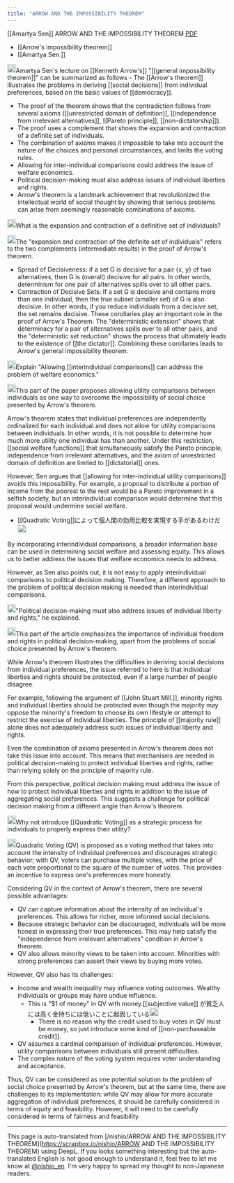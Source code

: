 ```yaml
---
title: "ARROW AND THE IMPOSSIBILITY THEOREM"
---
```


[[Amartya Sen]] ARROW AND THE IMPOSSIBILITY THEOREM
[PDF](https://econweb.ucsd.edu/~rstarr/113Winter2012/Sen%27s%20ARRO-COL%2009A.pdf)
- [[Arrow's impossibility theorem]]
- [[Amartya Sen.]]

<img src='https://scrapbox.io/api/pages/nishio-en/claude/icon' alt='claude.icon' height="19.5"/>Amartya Sen's lecture on [[Kenneth Arrow's]] "[[general impossibility theorem]]" can be summarized as follows
    - The [[Arrow's theorem]] illustrates the problems in deriving [[social decisions]] from individual preferences, based on the basic values of [[democracy]].
- The proof of the theorem shows that the contradiction follows from several axioms ([[unrestricted domain of definition]], [[independence from irrelevant alternatives]], [[Pareto principle]], [[non-dictatorship]]).
- The proof uses a complement that shows the expansion and contraction of a definite set of individuals.
- The combination of axioms makes it impossible to take into account the nature of the choices and personal circumstances, and limits the voting rules.
- Allowing for inter-individual comparisons could address the issue of welfare economics.
- Political decision-making must also address issues of individual liberties and rights.
- Arrow's theorem is a landmark achievement that revolutionized the intellectual world of social thought by showing that serious problems can arise from seemingly reasonable combinations of axioms.

<img src='https://scrapbox.io/api/pages/nishio-en/nishio/icon' alt='nishio.icon' height="19.5"/>What is the expansion and contraction of a definitive set of individuals?

<img src='https://scrapbox.io/api/pages/nishio-en/claude/icon' alt='claude.icon' height="19.5"/>The "expansion and contraction of the definite set of individuals" refers to the two complements (intermediate results) in the proof of Arrow's theorem.
- Spread of Decisiveness: if a set G is decisive for a pair {x, y} of two alternatives, then G is (overall) decisive for all pairs. In other words, determinism for one pair of alternatives spills over to all other pairs.
- Contraction of Decisive Sets: If a set G is decisive and contains more than one individual, then the true subset (smaller set) of G is also decisive. In other words, if you reduce individuals from a decisive set, the set remains decisive.
These corollaries play an important role in the proof of Arrow's Theorem. The "deterministic extension" shows that determinacy for a pair of alternatives spills over to all other pairs, and the "deterministic set reduction" shows the process that ultimately leads to the existence of [[the dictator]]. Combining these corollaries leads to Arrow's general impossibility theorem.

<img src='https://scrapbox.io/api/pages/nishio-en/nishio/icon' alt='nishio.icon' height="19.5"/>Explain "Allowing [[interindividual comparisons]] can address the problem of welfare economics."

<img src='https://scrapbox.io/api/pages/nishio-en/claude/icon' alt='claude.icon' height="19.5"/>This part of the paper proposes allowing utility comparisons between individuals as one way to overcome the impossibility of social choice presented by Arrow's theorem.

Arrow's theorem states that individual preferences are independently ordinalized for each individual and does not allow for utility comparisons between individuals. In other words, it is not possible to determine how much more utility one individual has than another. Under this restriction, [[social welfare functions]] that simultaneously satisfy the Pareto principle, independence from irrelevant alternatives, and the axiom of unrestricted domain of definition are limited to [[dictatorial]] ones.

However, Sen argues that [[allowing for inter-individual utility comparisons]] avoids this impossibility. For example, a proposal to distribute a portion of income from the poorest to the rest would be a Pareto improvement in a selfish society, but an interindividual comparison would determine that this proposal would undermine social welfare.
- [[Quadratic Voting]]によって個人間の効用比較を実現する手があるわけだ<img src='https://scrapbox.io/api/pages/nishio-en/nishio/icon' alt='nishio.icon' height="19.5"/>

By incorporating interindividual comparisons, a broader information base can be used in determining social welfare and assessing equity. This allows us to better address the issues that welfare economics needs to address.

However, as Sen also points out, it is not easy to apply interindividual comparisons to political decision making. Therefore, a different approach to the problem of political decision making is needed than interindividual comparisons.

<img src='https://scrapbox.io/api/pages/nishio-en/nishio/icon' alt='nishio.icon' height="19.5"/>"Political decision-making must also address issues of individual liberty and rights," he explained.

<img src='https://scrapbox.io/api/pages/nishio-en/claude/icon' alt='claude.icon' height="19.5"/>This part of the article emphasizes the importance of individual freedom and rights in political decision-making, apart from the problems of social choice presented by Arrow's theorem.

While Arrow's theorem illustrates the difficulties in deriving social decisions from individual preferences, the issue referred to here is that individual liberties and rights should be protected, even if a large number of people disagree.

For example, following the argument of [[John Stuart Mill.]], minority rights and individual liberties should be protected even though the majority may oppose the minority's freedom to choose its own lifestyle or attempt to restrict the exercise of individual liberties. The principle of [[majority rule]] alone does not adequately address such issues of individual liberty and rights.

Even the combination of axioms presented in Arrow's theorem does not take this issue into account. This means that mechanisms are needed in political decision-making to protect individual liberties and rights, rather than relying solely on the principle of majority rule.

From this perspective, political decision making must address the issue of how to protect individual liberties and rights in addition to the issue of aggregating social preferences. This suggests a challenge for political decision making from a different angle than Arrow's theorem.

<img src='https://scrapbox.io/api/pages/nishio-en/nishio/icon' alt='nishio.icon' height="19.5"/>Why not introduce [[Quadratic Voting]] as a strategic process for individuals to properly express their utility?

<img src='https://scrapbox.io/api/pages/nishio-en/claude/icon' alt='claude.icon' height="19.5"/>Quadratic Voting (QV) is proposed as a voting method that takes into account the intensity of individual preferences and discourages strategic behavior; with QV, voters can purchase multiple votes, with the price of each vote proportional to the square of the number of votes. This provides an incentive to express one's preferences more honestly.

Considering QV in the context of Arrow's theorem, there are several possible advantages:
- QV can capture information about the intensity of an individual's preferences. This allows for richer, more informed social decisions.
- Because strategic behavior can be discouraged, individuals will be more honest in expressing their true preferences. This may help satisfy the "independence from irrelevant alternatives" condition in Arrow's theorem.
- QV also allows minority views to be taken into account. Minorities with strong preferences can assert their views by buying more votes.

However, QV also has its challenges:
- Income and wealth inequality may influence voting outcomes. Wealthy individuals or groups may have undue influence.
    - This is "$1 of money" in QV with money.[[subjective value]] が貧乏人には高く金持ちには低いことに起因している<img src='https://scrapbox.io/api/pages/nishio-en/nishio/icon' alt='nishio.icon' height="19.5"/>
        - There is no reason why the credit used to buy votes in QV must be money, so just introduce some kind of [[non-purchaseable credit]].
- QV assumes a cardinal comparison of individual preferences. However, utility comparisons between individuals still present difficulties.
- The complex nature of the voting system requires voter understanding and acceptance.

Thus, QV can be considered as one potential solution to the problem of social choice presented by Arrow's theorem, but at the same time, there are challenges to its implementation: while QV may allow for more accurate aggregation of individual preferences, it should be carefully considered in terms of equity and feasibility. However, it will need to be carefully considered in terms of fairness and feasibility.

---
This page is auto-translated from [/nishio/ARROW AND THE IMPOSSIBILITY THEOREM](https://scrapbox.io/nishio/ARROW AND THE IMPOSSIBILITY THEOREM) using DeepL. If you looks something interesting but the auto-translated English is not good enough to understand it, feel free to let me know at [@nishio_en](https://twitter.com/nishio_en). I'm very happy to spread my thought to non-Japanese readers.